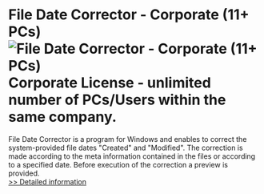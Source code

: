 # File Date Corrector - Corporate (11+ PCs)<br />![File Date Corrector - Corporate (11+ PCs)](https://mycommerce.akamaized.net/api/pimages/P300742720/BIG/300742720.PNG)<br />Corporate License - unlimited number of PCs/Users within the same company.

File Date Corrector is a program for Windows and enables to correct the system-provided file dates "Created" and "Modified". The correction is made according to the meta information contained in the files or according to a specified date. Before execution of the correction a preview is provided.<br />[>> Detailed information](https://secure.shareit.com/shareit/product.html?productid=300742720&affiliateid=200057808)